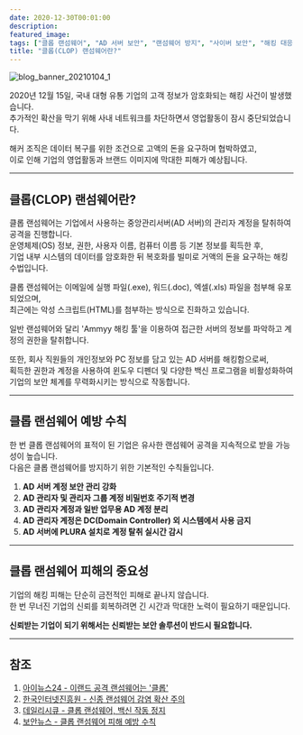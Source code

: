 ```yaml
---
date: 2020-12-30T00:01:00
description: 
featured_image: 
tags: ["클롭 랜섬웨어", "AD 서버 보안", "랜섬웨어 방지", "사이버 보안", "해킹 대응"]
title: "클롭(CLOP) 랜섬웨어란?"
---
```


![blog_banner_20210104_1](https://github.com/user-attachments/assets/0aae715c-e490-4577-96a7-0adac9ced2da)

2020년 12월 15일, 국내 대형 유통 기업의 고객 정보가 암호화되는 해킹 사건이 발생했습니다.  
추가적인 확산을 막기 위해 사내 네트워크를 차단하면서 영업활동이 잠시 중단되었습니다.  

해커 조직은 데이터 복구를 위한 조건으로 고액의 돈을 요구하며 협박하였고,  
이로 인해 기업의 영업활동과 브랜드 이미지에 막대한 피해가 예상됩니다.

---

## 클롭(CLOP) 랜섬웨어란?

클롭 랜섬웨어는 기업에서 사용하는 중앙관리서버(AD 서버)의 관리자 계정을 탈취하여 공격을 진행합니다.  
운영체제(OS) 정보, 권한, 사용자 이름, 컴퓨터 이름 등 기본 정보를 획득한 후,  
기업 내부 시스템의 데이터를 암호화한 뒤 복호화를 빌미로 거액의 돈을 요구하는 해킹 수법입니다.

클롭 랜섬웨어는 이메일에 실행 파일(.exe), 워드(.doc), 엑셀(.xls) 파일을 첨부해 유포되었으며,  
최근에는 악성 스크립트(HTML)를 첨부하는 방식으로 진화하고 있습니다.  

일반 랜섬웨어와 달리 'Ammyy 해킹 툴'을 이용하여 접근한 서버의 정보를 파악하고 계정의 권한을 탈취합니다.

또한, 회사 직원들의 개인정보와 PC 정보를 담고 있는 AD 서버를 해킹함으로써,  
획득한 권한과 계정을 사용하여 윈도우 디펜더 및 다양한 백신 프로그램을 비활성화하여  
기업의 보안 체계를 무력화시키는 방식으로 작동합니다.

---

## 클롭 랜섬웨어 예방 수칙

한 번 클롭 랜섬웨어의 표적이 된 기업은 유사한 랜섬웨어 공격을 지속적으로 받을 가능성이 높습니다.  
다음은 클롭 랜섬웨어를 방지하기 위한 기본적인 수칙들입니다.

1. **AD 서버 계정 보안 관리 강화**  
2. **AD 관리자 및 관리자 그룹 계정 비밀번호 주기적 변경**  
3. **AD 관리자 계정과 일반 업무용 AD 계정 분리**  
4. **AD 관리자 계정은 DC(Domain Controller) 외 시스템에서 사용 금지**  
5. **AD 서버에 PLURA 설치로 계정 탈취 실시간 감시**

---

## 클롭 랜섬웨어 피해의 중요성

기업의 해킹 피해는 단순히 금전적인 피해로 끝나지 않습니다.  
한 번 무너진 기업의 신뢰를 회복하려면 긴 시간과 막대한 노력이 필요하기 때문입니다.  

**신뢰받는 기업이 되기 위해서는 신뢰받는 보안 솔루션이 반드시 필요합니다.**

---

## 참조

1. [아이뉴스24 - 이랜드 공격 랜섬웨어는 '클롭'](https://bit.ly/3rD3aM8)  
2. [한국인터넷진흥원 - 신종 랜섬웨어 감염 확산 주의](https://bit.ly/3rDFU0p)  
3. [데일리시큐 - 클롭 랜섬웨어, 백신 작동 정지](https://bit.ly/3aUNPki)  
4. [보안뉴스 - 클롭 랜섬웨어 피해 예방 수칙](https://bit.ly/34U7hK8)  
